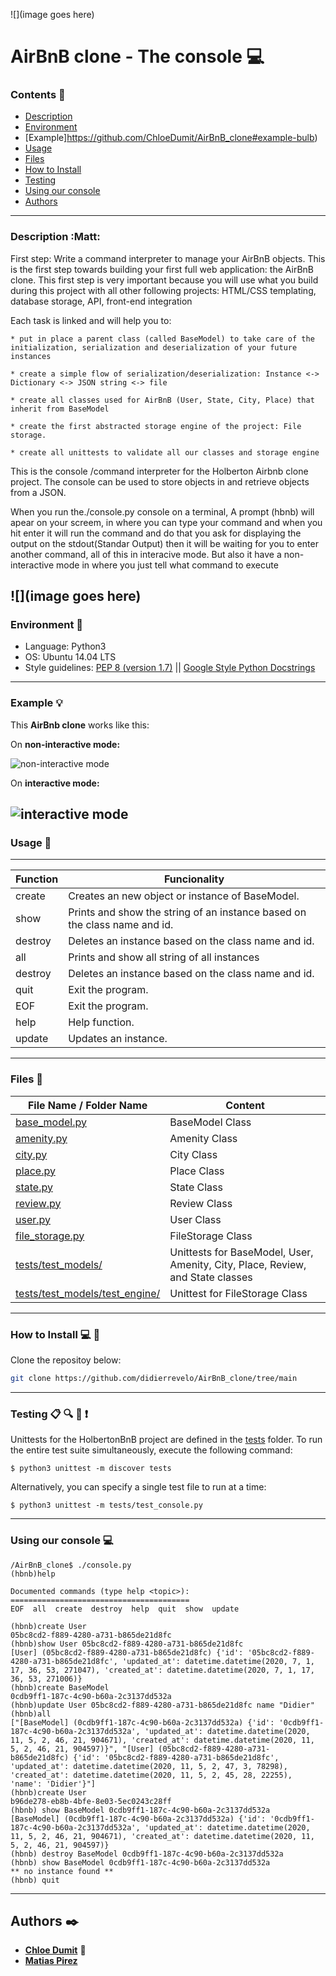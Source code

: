 ![](image goes here)

# AirBnB clone - The console :computer:


### Contents :book:
* [Description](https://github.com/ChloeDumit/AirBnB_clone#description-pencil2)
* [Environment](https://github.com/ChloeDumit/AirBnB_clone#environment-robot)
* [Example]https://github.com/ChloeDumit/AirBnB_clone#example-bulb)
* [Usage](https://github.com/ChloeDumit/AirBnB_clone#usage-memo)
* [Files](https://github.com/ChloeDumit/AirBnB_clone#files-file_folder)
* [How to Install](https://github.com/ChloeDumit/AirBnB_clone#how-to-install-computer-triangular_flag_on_post)
* [Testing](https://github.com/ChloeDumit/AirBnB_clone#testing-clipboard-mag-eyes-exclamation)
* [Using our console](https://github.com/ChloeDumit/AirBnB_clone#using-our-console-computer)
* [Authors](https://github.com/ChloeDumit/AirBnB_clone#authors-black_nib)
---

### Description :Matt:

First step: Write a command interpreter to manage your AirBnB objects.
This is the first step towards building your first full web application: the AirBnB clone. This first step is very important because you will use what you build during this project with all other following projects: HTML/CSS templating, database storage, API, front-end integration

Each task is linked and will help you to:

	* put in place a parent class (called BaseModel) to take care of the initialization, serialization and deserialization of your future instances

	* create a simple flow of serialization/deserialization: Instance <-> Dictionary <-> JSON string <-> file

	* create all classes used for AirBnB (User, State, City, Place) that inherit from BaseModel

	* create the first abstracted storage engine of the project: File storage.

	* create all unittests to validate all our classes and storage engine

This is the console /command interpreter for the Holberton Airbnb clone project. The console can be used to store objects in and retrieve objects from a JSON.

When you run the./console.py console on a terminal, A prompt (hbnb) will apear on your screem, in where you can type your command and when you hit enter it will run the command and do that you ask for displaying the output on the stdout(Standar Output) then it will be waiting for you to enter another command, all of this in interacive mode. But also it have a non-interactive mode in where you just tell what command to execute

![](image goes here)
---

### Environment :robot:
* Language: Python3
* OS: Ubuntu 14.04 LTS
* Style guidelines: [PEP 8 (version 1.7)](https://www.python.org/dev/peps/pep-0008/) \|| [Google Style Python Docstrings](http://sphinxcontrib-napoleon.readthedocs.io/en/l\atest/example_google.html)
---

### Example :bulb:

This **AirBnb clone** works like this:

On **non-interactive mode:**

![non-interactive mode](https://user-images.githubusercontent.com/55112483/74885416-7a6b7b80-5343-11ea-91c4-0a57799f71c1.png)



On **interactive mode:**

![interactive mode](https://user-images.githubusercontent.com/55112483/74885336-4beda080-5343-11ea-9fdf-98763ecbc0a1.png)
---

### Usage :memo:

---
| **Function** | **Funcionality** | 
| -------------- | ----------------- | 
|create | Creates an new object or instance of BaseModel. |
|show | Prints and show the string of an instance based on the class name and id. | 
|destroy | Deletes an instance based on the class name and id. | 
|all | Prints and show all string of all instances| 
|destroy | Deletes an instance based on the class name and id. | 
|quit | Exit the program. |
|EOF | Exit the program. | 
|help | Help function. |
|update | Updates an instance. |
---

### Files :file_folder: 

| File Name / Folder Name | Content |
|---|---|
|[base_model.py](./models/base_model.py)|BaseModel Class|
|[amenity.py](./models/amenity.py)|Amenity Class|
|[city.py](./models/city.py)|City Class|
|[place.py](./models/place.py)|Place Class|
|[state.py](./models/state.py)|State Class|
|[review.py](./models/review.py)|Review Class|
|[user.py](./models/user.py)|User Class|
|[file_storage.py](./models/engine/file_storage.py)|FileStorage Class|
|[tests/test_models/](./tests/test_models/)|Unittests for BaseModel, User, Amenity, City, Place, Review, and State classes|
|[tests/test_models/test_engine/](./tests/test_models/test_engine/)|Unittest for FileStorage Class|
---

### How to Install :computer: :triangular_flag_on_post:

Clone the repositoy below:
```bash
git clone https://github.com/didierrevelo/AirBnB_clone/tree/main
```
---

###  Testing :clipboard: :mag: :eyes: :exclamation: 

Unittests for the HolbertonBnB project are defined in the [tests](./tests) 
folder. To run the entire test suite simultaneously, execute the following command:

```
$ python3 unittest -m discover tests
```

Alternatively, you can specify a single test file to run at a time:

```
$ python3 unittest -m tests/test_console.py
```
---

### Using our console :computer:
```
/AirBnB_clone$ ./console.py
(hbnb)help

Documented commands (type help <topic>):
========================================
EOF  all  create  destroy  help  quit  show  update

(hbnb)create User
05bc8cd2-f889-4280-a731-b865de21d8fc
(hbnb)show User 05bc8cd2-f889-4280-a731-b865de21d8fc
[User] (05bc8cd2-f889-4280-a731-b865de21d8fc) {'id': '05bc8cd2-f889-4280-a731-b865de21d8fc', 'updated_at': datetime.datetime(2020, 7, 1, 17, 36, 53, 271047), 'created_at': datetime.datetime(2020, 7, 1, 17, 36, 53, 271006)}
(hbnb)create BaseModel
0cdb9ff1-187c-4c90-b60a-2c3137dd532a
(hbnb)update User 05bc8cd2-f889-4280-a731-b865de21d8fc name "Didier"
(hbnb)all
["[BaseModel] (0cdb9ff1-187c-4c90-b60a-2c3137dd532a) {'id': '0cdb9ff1-187c-4c90-b60a-2c3137dd532a', 'updated_at': datetime.datetime(2020, 11, 5, 2, 46, 21, 904671), 'created_at': datetime.datetime(2020, 11, 5, 2, 46, 21, 904597)}", "[User] (05bc8cd2-f889-4280-a731-b865de21d8fc) {'id': '05bc8cd2-f889-4280-a731-b865de21d8fc', 'updated_at': datetime.datetime(2020, 11, 5, 2, 47, 3, 78298), 'created_at': datetime.datetime(2020, 11, 5, 2, 45, 28, 22255), 'name': 'Didier'}"]
(hbnb)create User
b96de278-eb8b-4bfe-8e03-5ec0243c28ff
(hbnb) show BaseModel 0cdb9ff1-187c-4c90-b60a-2c3137dd532a
[BaseModel] (0cdb9ff1-187c-4c90-b60a-2c3137dd532a) {'id': '0cdb9ff1-187c-4c90-b60a-2c3137dd532a', 'updated_at': datetime.datetime(2020, 11, 5, 2, 46, 21, 904671), 'created_at': datetime.datetime(2020, 11, 5, 2, 46, 21, 904597)}
(hbnb) destroy BaseModel 0cdb9ff1-187c-4c90-b60a-2c3137dd532a
(hbnb) show BaseModel 0cdb9ff1-187c-4c90-b60a-2c3137dd532a
** no instance found **
(hbnb) quit
```
---

## Authors :black_nib:

* [**Chloe Dumit**](https://github.com/ChloeDumit/AirBnB_clone) :princess:
* [**Matias Pirez**](https://github.com/ChloeDumit/AirBnB_clone)